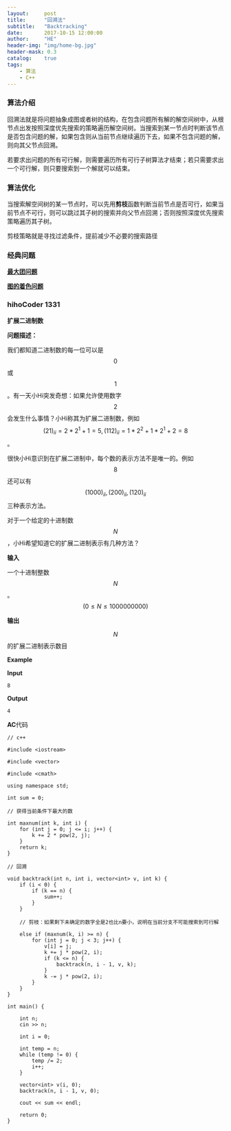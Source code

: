 ```yaml
---
layout:     post
title:      "回溯法"
subtitle:   "Backtracking"
date:       2017-10-15 12:00:00
author:     "HE"
header-img: "img/home-bg.jpg"
header-mask: 0.3
catalog:    true
tags:
    - 算法
    - C++
---
```


### 算法介绍

回溯法就是将问题抽象成图或者树的结构，在包含问题所有解的解空间树中，从根节点出发按照深度优先搜索的策略遍历解空间树。当搜索到某一节点时判断该节点是否包含问题的解，如果包含则从当前节点继续遍历下去，如果不包含问题的解，则向其父节点回溯。

若要求出问题的所有可行解，则需要遍历所有可行子树算法才结束；若只需要求出一个可行解，则只要搜索到一个解就可以结束。

### 算法优化

当搜索解空间树的某一节点时，可以先用**剪枝**函数判断当前节点是否可行，如果当前节点不可行，则可以跳过其子树的搜索并向父节点回溯；否则按照深度优先搜索策略遍历其子树。

剪枝策略就是寻找过滤条件，提前减少不必要的搜索路径

### 经典问题

**[最大团问题](https://hewenjie.github.io/2017/10/12/maximum-clique-problem/)**

**[图的着色问题](https://hewenjie.github.io/2017/10/13/graph-coloring-problem/)**

### hihoCoder 1331

**扩展二进制数**

**问题描述：**

我们都知道二进制数的每一位可以是$$0$$或$$1$$。有一天小Hi突发奇想：如果允许使用数字$$2$$会发生什么事情？小Hi称其为扩展二进制数，例如$$(21)_{ii} = 2 * 2^{1} + 1 = 5, (112)_{ii} = 1 * 2^{2} + 1 * 2^{1} + 2 = 8$$。

很快小Hi意识到在扩展二进制中，每个数的表示方法不是唯一的。例如$$8$$还可以有$$(1000)_{ii}, (200)_{ii}, (120)_{ii}$$三种表示方法。

对于一个给定的十进制数$$N$$ ，小Hi希望知道它的扩展二进制表示有几种方法？

**输入**

一个十进制整数$$N$$。$$(0 \leqslant N \leqslant 1000000000)$$

**输出**

$$N$$的扩展二进制表示数目

**Example**

**Input**

```
8
```

**Output**

```
4
```

**AC**代码

```
// c++

#include <iostream>

#include <vector>

#include <cmath>

using namespace std;

int sum = 0;

// 获得当前条件下最大的数

int maxnum(int k, int i) {
	for (int j = 0; j <= i; j++) {
		k += 2 * pow(2, j);
	}
	return k;
}

// 回溯

void backtrack(int n, int i, vector<int> v, int k) {
	if (i < 0) {
		if (k == n) {
			sum++;
		}
	}

	// 剪枝：如果剩下未确定的数字全是2也比n要小，说明在当前分支不可能搜索到可行解

	else if (maxnum(k, i) >= n) {
		for (int j = 0; j < 3; j++) {
			v[i] = j;
			k += j * pow(2, i);
			if (k <= n) {
				backtrack(n, i - 1, v, k);
			}
			k -= j * pow(2, i);
		}
	}
}

int main() {
	
	int n;
	cin >> n;

	int i = 0;

	int temp = n;
	while (temp != 0) {
		temp /= 2;
		i++;
	}

	vector<int> v(i, 0);
	backtrack(n, i - 1, v, 0);

	cout << sum << endl;

	return 0;
}
```